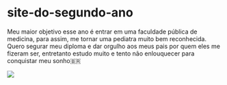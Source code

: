 # site-do-segundo-ano
  Meu maior objetivo esse ano é entrar em uma faculdade pública de medicina, para assim, 
  me tornar uma pediatra muito bem reconhecida. 
  Quero segurar meu diploma e dar orgulho aos meus pais por quem eles me fizeram ser, 
  entretanto estudo muito e tento não enlouquecer para conquistar meu sonho🇧🇷
  
  ![](https://tenor.com/pt-BR/view/morning-happy-tuesday-happy-morning-tuesday-morning-its-tuesday-gif-16751726495338534343)
